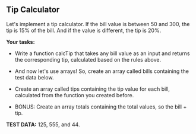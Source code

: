 ## Tip Calculator

Let's implement a tip calculator. If the bill value is between 50 and 300, the tip is 15% of the bill. And if the value is different, the tip is 20%.

**Your tasks:**

- Write a function calcTip that takes any bill value as an input and returns the corresponding tip, calculated based on the rules above.

- And now let's use arrays! So, create an array called bills containing the test data below.

- Create an array called tips containing the tip value for each bill, calculated from the function you created before.

- BONUS: Create an array totals containing the total values, so the bill + tip.

**TEST DATA:** 125, 555, and 44.
